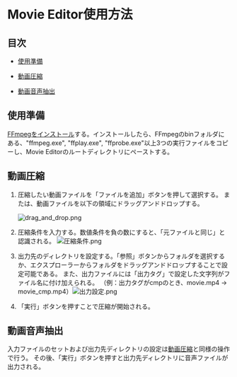 # Movie Editor使用方法

## 目次

- [使用準備](#使用準備)

- [動画圧縮](#動画圧縮)

- [動画音声抽出](#動画音声抽出)

## 使用準備

[FFmpegをインストール](https://ffmpeg.org/)する。インストールしたら、FFmpegのbinフォルダにある、"ffmpeg.exe", "ffplay.exe", "ffprobe.exe"以上3つの実行ファイルをコピーし、Movie Editorのルートディレクトリにペーストする。

## 動画圧縮

1. 圧縮したい動画ファイルを「ファイルを追加」ボタンを押して選択する。
   または、動画ファイルを以下の領域にドラッグアンドドロップする。
   
   <img title="" src="README_imgs/drag_and_drop.png" alt="drag_and_drop.png" data-align="center">

2. 圧縮条件を入力する。数値条件を負の数にすると、「元ファイルと同じ」と認識される。
   ![圧縮条件.png](README_imgs/圧縮条件.png)

3. 出力先のディレクトリを設定する。「参照」ボタンからフォルダを選択するか、エクスプローラーからフォルダをドラッグアンドドロップすることで設定可能である。
   また、出力ファイルには「出力タグ」で設定した文字列がファイル名に付け加えられる。 （例：出力タグがcmpのとき、movie.mp4 → movie_cmp.mp4）![出力設定.png](README_imgs/出力設定.png)

4. 「実行」ボタンを押すことで圧縮が開始される。

## 動画音声抽出

入力ファイルのセットおよび出力先ディレクトリの設定は[動画圧縮](#動画圧縮)と同様の操作で行う。
その後、「実行」ボタンを押すと出力先ディレクトリに音声ファイルが出力される。
